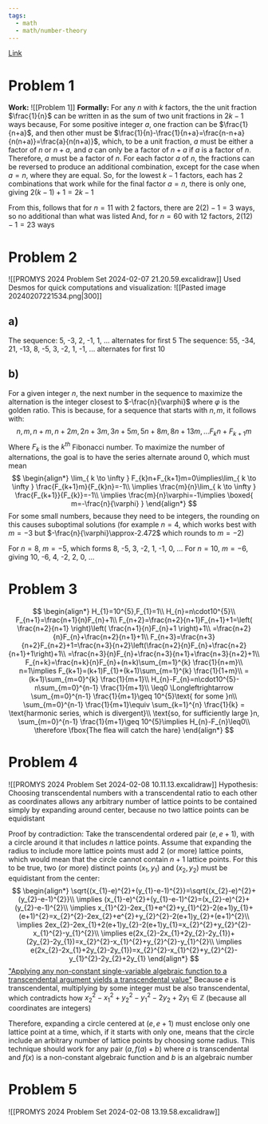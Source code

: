 ```yaml
---
tags:
  - math
  - math/number-theory
---
```

[Link](https://i0g878.a2cdn1.secureserver.net/wp-content/uploads/2024/01/PROMYS_2024_Application-Boston.pdf)
# Problem 1
**Work:**
![[Problem 1]]
**Formally:**
For any $n$ with $k$ factors, the the unit fraction $\frac{1}{n}$ can be written in as the sum of two unit fractions in $2k-1$ ways because,
For some positive integer $a$, one fraction can be $\frac{1}{n+a}$, and then other must be $\frac{1}{n}-\frac{1}{n+a}=\frac{n-n+a}{n(n+a)}=\frac{a}{n(n+a)}$, which, to be a unit fraction, $a$ must be either a factor of $n$ or $n+a$, and $a$ can only be a factor of $n+a$ if $a$ is a factor of $n$. Therefore, $a$ must be a factor of $n$.
For each factor $a$ of $n$, the fractions can be reversed to produce an additional combination, except for the case when $a=n$, where they are equal.
So, for the lowest $k-1$ factors, each has 2 combinations that work while for the final factor $a=n$, there is only one, giving $2(k-1)+1=2k-1$

From this, follows that for $n=11$ with 2 factors, there are $2(2)-1=3$ ways, so no additional than what was listed
And, for $n=60$ with 12 factors, $2(12)-1=23$ ways
# Problem 2
![[PROMYS 2024 Problem Set 2024-02-07 21.20.59.excalidraw]]
Used Desmos for quick computations and visualization:
![[Pasted image 20240207221534.png|300]]
## a)
The sequence: 5, -3, 2, -1, 1, ... alternates for first 5
The sequence: 55, -34, 21, -13, 8, -5, 3, -2, 1, -1, ... alternates for first 10
## b)
For a given integer $n$, the next number in the sequence to maximize the alternation is the integer closest to $-\frac{n}{\varphi}$ where $\varphi$ is the golden ratio.
This is because, for a sequence that starts with $n, m$, it follows with:
$$
n, m, n+m, n+2m, 2n+3m, 3n+5m, 5n+8m, 8n+13m,\dots F_{k}n+F_{k+1}m
$$
Where $F_{k}$ is the $k^{th}$ Fibonacci number.
To maximize the number of alternations, the goal is to have the series alternate around 0, which must mean
$$
\begin{align*}
\lim_{ k \to \infty } F_{k}n+F_{k+1}m=0\implies\lim_{ k \to \infty } \frac{F_{k+1}m}{F_{k}n}=-1\\
\implies \frac{m}{n}\lim_{ k \to \infty } \frac{F_{k+1}}{F_{k}}=-1\\
\implies \frac{m}{n}\varphi=-1\implies \boxed{ m=-\frac{n}{\varphi} }
\end{align*}
$$
For some small numbers, because they need to be integers, the rounding on this causes suboptimal solutions (for example $n=4$, which works best with $m=-3$ but $-\frac{n}{\varphi}\approx-2.472$ which rounds to $m=-2$)

For $n=8$, $m=-5$, which forms 8, -5, 3, -2, 1, -1, 0, ...
For $n=10$, $m=-6$, giving 10, -6, 4, -2, 2, 0, ...
# Problem 3
$$
\begin{align*}
H_{1}=10^{5},F_{1}=1\\
H_{n}=n\cdot10^{5}\\
F_{n+1}=\frac{n+1}{n}F_{n}+1\\
F_{n+2}=\frac{n+2}{n+1}F_{n+1}+1=\left( \frac{n+2}{n+1} \right)\left( \frac{n+1}{n}F_{n}+1 \right)+1\\
=\frac{n+2}{n}F_{n}+\frac{n+2}{n+1}+1\\
F_{n+3}=\frac{n+3}{n+2}F_{n+2}+1=\frac{n+3}{n+2}\left(\frac{n+2}{n}F_{n}+\frac{n+2}{n+1}+1\right)+1\\
=\frac{n+3}{n}F_{n}+\frac{n+3}{n+1}+\frac{n+3}{n+2}+1\\
F_{n+k}=\frac{n+k}{n}F_{n}+(n+k)\sum_{m=1}^{k} \frac{1}{n+m}\\
n=1\implies F_{k+1}=(k+1)F_{1}+(k+1)\sum_{m=1}^{k} \frac{1}{1+m}\\
=(k+1)\sum_{m=0}^{k} \frac{1}{m+1}\\
H_{n}-F_{n}=n\cdot10^{5}-n\sum_{m=0}^{n-1} \frac{1}{m+1}\\
\leq0 \Longleftrightarrow \sum_{m=0}^{n-1} \frac{1}{m+1}\geq 10^{5}\text{ for some }n\\
\sum_{m=0}^{n-1} \frac{1}{m+1}\equiv \sum_{k=1}^{n} \frac{1}{k} = \text{harmonic series, which is divergent}\\
\text{so, for sufficiently large }n, \sum_{m=0}^{n-1} \frac{1}{m+1}\geq 10^{5}\implies H_{n}-F_{n}\leq0\\
\therefore \fbox{The flea will catch the hare}
\end{align*}
$$
# Problem 4
![[PROMYS 2024 Problem Set 2024-02-08 10.11.13.excalidraw]]
Hypothesis: Choosing transcendental numbers with a transcendental ratio to each other as coordinates allows any arbitrary number of lattice points to be contained simply by expanding around center, because no two lattice points can be equidistant

Proof by contradiction: Take the transcendental ordered pair $(e, e+1)$, with a circle around it that includes $n$ lattice points. Assume that expanding the radius to include more lattice points must add 2 (or more) lattice points, which would mean that the circle cannot contain $n+1$ lattice points. For this to be true, two (or more) distinct points $(x_{1},y_{1})$ and $(x_{2}, y_{2})$ must be equidistant from the center:
$$
\begin{align*}
\sqrt{(x_{1}-e)^{2}+(y_{1}-e-1)^{2}}=\sqrt{(x_{2}-e)^{2}+(y_{2}-e-1)^{2}}\\
\implies (x_{1}-e)^{2}+(y_{1}-e-1)^{2}=(x_{2}-e)^{2}+(y_{2}-e-1)^{2}\\
\implies x_{1}^{2}-2ex_{1}+e^{2}+y_{1}^{2}-2(e+1)y_{1}+(e+1)^{2}=x_{2}^{2}-2ex_{2}+e^{2}+y_{2}^{2}-2(e+1)y_{2}+(e+1)^{2}\\
\implies 2ex_{2}-2ex_{1}+2(e+1)y_{2}-2(e+1)y_{1}=x_{2}^{2}+y_{2}^{2}-x_{1}^{2}-y_{1}^{2}\\
\implies e(2x_{2}-2x_{1}+2y_{2}-2y_{1})+(2y_{2}-2y_{1})=x_{2}^{2}-x_{1}^{2}+y_{2}^{2}-y_{1}^{2}\\
\implies e(2x_{2}-2x_{1}+2y_{2}-2y_{1})=x_{2}^{2}-x_{1}^{2}+y_{2}^{2}-y_{1}^{2}-2y_{2}+2y_{1}
\end{align*}
$$
["Applying any non-constant single-variable algebraic function to a transcendental argument yields a transcendental value"](https://en.wikipedia.org/wiki/Transcendental_number#Properties)
Because $e$ is transcendental, multiplying by some integer must be also transcendental, which contradicts how $x_{2}^{2}-x_{1}^{2}+y_{2}^{2}-y_{1}^{2}-2y_{2}+2y_{1}\in\mathbb{Z}$ (because all coordinates are integers)

Therefore, expanding a circle centered at $(e,e+1)$ must enclose only one lattice point at a time, which, if it starts with only one, means that the circle include an arbitrary number of lattice points by choosing some radius.
This technique should work for any pair $(a,f(a)+b)$ where $a$ is transcendental and $f(x)$ is a non-constant algebraic function and $b$ is an algebraic number
# Problem 5
![[PROMYS 2024 Problem Set 2024-02-08 13.19.58.excalidraw]]